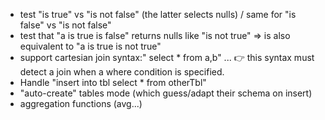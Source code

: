 

- test "is true" vs "is not false" (the latter selects nulls) / same for "is false" vs "is not false"
- test that "a is true is false" returns nulls like "is not true"
      => is also equivalent to "a is true is not true"
- support cartesian join syntax:" select * from a,b" ... 👉 this syntax must detect a join when a where condition is specified.
- Handle "insert into tbl select * from otherTbl"
- "auto-create" tables mode (which guess/adapt their schema on insert)
- aggregation functions (avg...)
